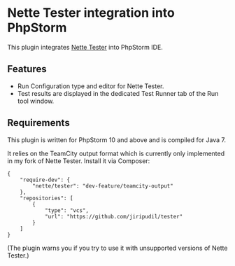 # Nette Tester integration into PhpStorm

This plugin integrates [Nette Tester](https://tester.nette.org) into PhpStorm IDE.


## Features

- Run Configuration type and editor for Nette Tester.
- Test results are displayed in the dedicated Test Runner tab of the Run tool window.


## Requirements

This plugin is written for PhpStorm 10 and above and is compiled for Java 7.

It relies on the TeamCity output format which is currently only implemented in my fork of Nette Tester. Install it via Composer:

```
{
    "require-dev": {
        "nette/tester": "dev-feature/teamcity-output"
    },
    "repositories": [
        {
            "type": "vcs",
            "url": "https://github.com/jiripudil/tester"
        }
    ]
}
```

(The plugin warns you if you try to use it with unsupported versions of Nette Tester.)
